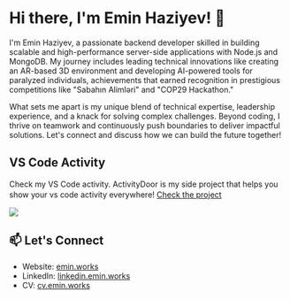 # Hi there, I'm Emin Haziyev! 👋


I'm Emin Haziyev, a passionate backend developer skilled in building scalable and high-performance server-side applications with Node.js and MongoDB. My journey includes leading technical innovations like creating an AR-based 3D environment and developing AI-powered tools for paralyzed individuals, achievements that earned recognition in prestigious competitions like "Sabahın Alimləri" and "COP29 Hackathon."

What sets me apart is my unique blend of technical expertise, leadership experience, and a knack for solving complex challenges. Beyond coding, I thrive on teamwork and continuously push boundaries to deliver impactful solutions. Let's connect and discuss how we can build the future together!

## VS Code Activity
Check my VS Code activity. ActivityDoor is my side project that helps you show your vs code activity everywhere! [Check the project](https://actdoor.onrender.com)
‎‎‎‎‎‎‎‎ㅤ

![](https://actdoor.onrender.com/api/getActivity/EminHaziyev?type=github&theme=dark)


## 📫 Let's Connect

- Website: [emin.works](https://emin.works/)
- LinkedIn: [linkedin.emin.works](https://linkedin.emin.works/)
- CV: [cv.emin.works](https://cv.emin.works/)
